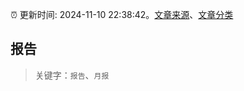 :alarm_clock: 更新时间: 2024-11-10 22:38:42。[文章来源](/README.md)、[文章分类](/TAGS.md)

## 报告


> 关键字：`报告`、`月报`



